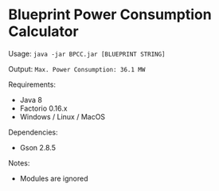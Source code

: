 # Blueprint Power Consumption Calculator

Usage:
`java -jar BPCC.jar [BLUEPRINT STRING]`

Output:
`Max. Power Consumption: 36.1 MW`

Requirements:
* Java 8
* Factorio 0.16.x
* Windows / Linux / MacOS

Dependencies:
* Gson 2.8.5

Notes:
* Modules are ignored
